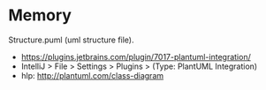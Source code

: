 # Memory

Structure.puml (uml structure file).
+ https://plugins.jetbrains.com/plugin/7017-plantuml-integration/
+ IntelliJ > File > Settings > Plugins > (Type: PlantUML Integration)
+ hlp: http://plantuml.com/class-diagram
